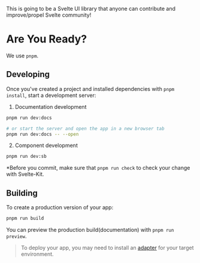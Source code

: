 
This is going to be a Svelte UI library that anyone can contribute and improve/propel Svelte community!

# Are You Ready?
We use `pnpm`.

## Developing

Once you've created a project and installed dependencies with `pnpm install`, start a development server:

1. Documentation development
```bash
pnpm run dev:docs

# or start the server and open the app in a new browser tab
pnpm run dev:docs -- --open
```

2. Component development
```bash
pnpm run dev:sb
```

*Before you commit, make sure that `pnpm run check` to check your change with Svelte-Kit.

## Building

To create a production version of your app:

```bash
pnpm run build
```

You can preview the production build(documentation) with `pnpm run preview`.

> To deploy your app, you may need to install an [adapter](https://kit.svelte.dev/docs/adapters) for your target environment.
